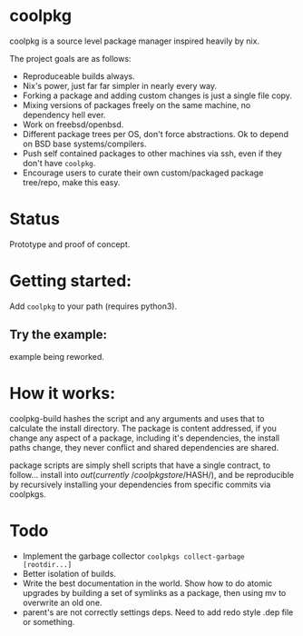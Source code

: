 # coolpkg

coolpkg is a source level package manager inspired heavily by nix.

The project goals are as follows:

- Reproduceable builds always.
- Nix's power, just far far simpler in nearly every way.
- Forking a package and adding custom changes is just a single file copy.
- Mixing versions of packages freely on the same machine, no dependency hell ever.
- Work on freebsd/openbsd.
- Different package trees per OS, don't force abstractions. Ok to depend on BSD
  base systems/compilers.
- Push self contained packages to other machines via ssh, even if they don't have ``coolpkg``.
- Encourage users to curate their own custom/packaged package tree/repo, make this easy.

# Status

Prototype and proof of concept.

# Getting started:

Add ```coolpkg``` to your path (requires python3).

## Try the example:

example being reworked.

# How it works:

coolpkg-build hashes the script and any arguments and uses that to calculate the install
directory. The package is content addressed, if you change any aspect of a package,
including it's dependencies, the install paths change, they never conflict and shared
dependencies are shared.

package scripts are simply shell scripts that have a single contract, to follow...
install into $out (currently ~/coolpkgstore/$HASH/), and be reproducible by recursively
installing your dependencies from specific commits via coolpkgs.


# Todo

- Implement the garbage collector  ```coolpkgs collect-garbage [rootdir...]```
- Better isolation of builds.
- Write the best documentation in the world. Show how to do atomic upgrades
  by building a set of symlinks as a package, then using mv to overwrite an old one.
- parent's are not correctly settings deps. Need to add redo style .dep file or something.